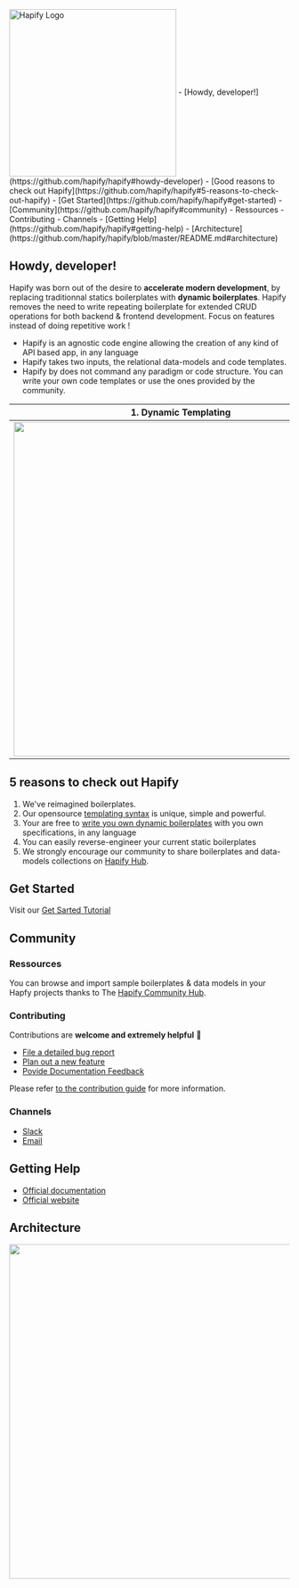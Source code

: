 <img align="center" width="300" src="https://github.com/hapify/hapify/blob/master/images/Hapify_logo_white.png" alt="Hapify Logo">
- [Howdy, developer!](https://github.com/hapify/hapify#howdy-developer)
- [Good reasons to check out Hapify](https://github.com/hapify/hapify#5-reasons-to-check-out-hapify)
- [Get Started](https://github.com/hapify/hapify#get-started)
- [Community](https://github.com/hapify/hapify#community)
  - Ressources
  - Contributing
  - Channels
- [Getting Help](https://github.com/hapify/hapify#getting-help)
- [Architecture](https://github.com/hapify/hapify/blob/master/README.md#architecture)



## Howdy, developer!

Hapify was born out of the desire to **accelerate modern development**, by replacing traditionnal statics boilerplates with **dynamic boilerplates**. Hapify removes the need to write repeating boilerplate for extended CRUD operations for both backend & frontend development. Focus on features instead of doing repetitive work !

- Hapify is an agnostic code engine allowing the creation of any kind of API based app, in any language
- Hapify takes two inputs, the relational data-models and code templates.
- Hapify by does not command any paradigm or code structure. You can write your own code templates or use the ones provided by the community.


| 1. Dynamic Templating | 2. Data Modelisation | 3. Code Engine |
| --- | --- | --- |
| <img align="center" width="600" src="https://github.com/hapify/hapify/blob/master/images/1.adaptative-template-hapify.png"> | <img align="center" width="600" src="https://github.com/hapify/hapify/blob/master/images/2.data-modelisation-hapify.png"> | <img align="center" width="600" src="https://github.com/hapify/hapify/blob/master/images/3.code-engine-hapify.png"> |


## 5 reasons to check out Hapify

1. We've reimagined boilerplates.
1. Our opensource [templating syntax](https://hapify.io/documentation/syntax) is unique, simple and powerful.
1. Your are free to [write you own dynamic boilerplates](https://hapify.io/documentation/templating) with you own specifications, in any language
1. You can easily reverse-engineer your current static boilerplates
1. We strongly encourage our community to share boilerplates and data-models collections on [Hapify Hub](https://hub.hapify.io/).


## Get Started

Visit our [Get Sarted Tutorial](https://www.hapify.io/get-started)


## Community

### Ressources
You can browse and import sample boilerplates & data models in your Hapfy projects thanks to The [Hapify Community Hub](https://hub.hapify.io/).


### Contributing

Contributions are **welcome and extremely helpful** 🙌
- [File a detailed bug report](https://github.com/hapify/hapify/issues/new?template=bug_report.md)
- [Plan out a new feature](https://github.com/hapify/hapify/issues/new?template=feature_request.md)
- [Povide Documentation Feedback](https://github.com/hapify/hapify/issues/new??template=documentation.md)

Please refer [to the contribution guide](https://github.com/hapify/hapify/blob/master/CONTRIBUTING.md) for more information.

### Channels
- [Slack](https://hapify.slack.com)
- [Email](mailto:hello@hapify.io)


## Getting Help
- [Official documentation](https://www.hapify.io/documentation)
- [Official website](https://www.hapify.io)


## Architecture
<img align="center" width="600" src="https://github.com/hapify/hapify/blob/master/images/how-it-works-schema-hapify.png">






